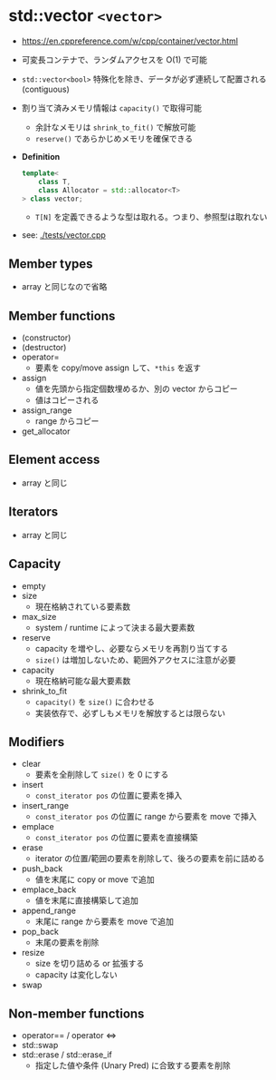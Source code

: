 # std::vector `<vector>`
- <https://en.cppreference.com/w/cpp/container/vector.html>

- 可変長コンテナで、ランダムアクセスを O(1) で可能
- `std::vector<bool>` 特殊化を除き、データが必ず連続して配置される (contiguous)
- 割り当て済みメモリ情報は `capacity()` で取得可能
  - 余計なメモリは `shrink_to_fit()` で解放可能
  - `reserve()` であらかじめメモリを確保できる

- **Definition**
  ```C++
  template<
      class T,
      class Allocator = std::allocator<T>
  > class vector;
  ```
  - `T[N]` を定義できるような型は取れる。つまり、参照型は取れない

- see: [./tests/vector.cpp](./tests/vector.cpp)


## Member types
- array と同じなので省略


## Member functions
- (constructor)
- (destructor)
- operator=
  - 要素を copy/move assign して、`*this` を返す
- assign
  - 値を先頭から指定個数埋めるか、別の vector からコピー
  - 値はコピーされる
- assign_range
  - range からコピー
- get_allocator


## Element access
- array と同じ


## Iterators
- array と同じ


## Capacity
- empty
- size
  - 現在格納されている要素数
- max_size
  - system / runtime によって決まる最大要素数
- reserve
  - capacity を増やし、必要ならメモリを再割り当てする
  - `size()` は増加しないため、範囲外アクセスに注意が必要
- capacity
  - 現在格納可能な最大要素数
- shrink_to_fit
  - `capacity()` を `size()` に合わせる
  - 実装依存で、必ずしもメモリを解放するとは限らない


## Modifiers
- clear
  - 要素を全削除して `size()` を 0 にする
- insert
  - `const_iterator pos` の位置に要素を挿入
- insert_range
  - `const_iterator pos` の位置に range から要素を move で挿入
- emplace
  - `const_iterator pos` の位置に要素を直接構築
- erase
  - iterator の位置/範囲の要素を削除して、後ろの要素を前に詰める
- push_back
  - 値を末尾に copy or move で追加
- emplace_back
  - 値を末尾に直接構築して追加
- append_range
  - 末尾に range から要素を move で追加
- pop_back
  - 末尾の要素を削除
- resize
  - size を切り詰める or 拡張する
  - capacity は変化しない
- swap


## Non-member functions
- operator== / operator <=>
- std::swap
- std::erase / std::erase_if
  - 指定した値や条件 (Unary Pred) に合致する要素を削除

